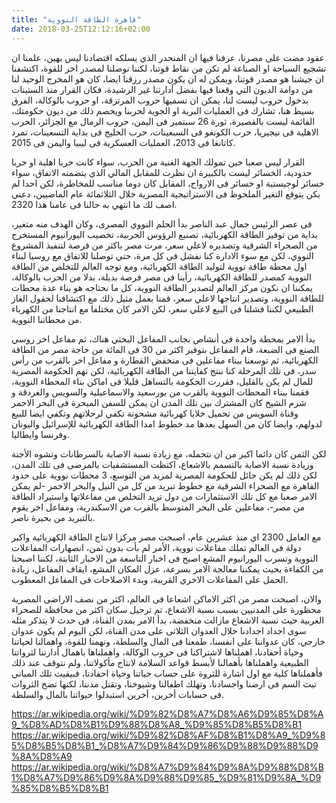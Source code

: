 ```yaml
---
title: "قاهرة الطاقة النووية"
date: 2018-03-25T12:12:16+02:00
---
```


عقود مضت على مصرنا، عرفنا فيها ان المنحدر الذي يسلكه اقتصادنا ليس بهين، علمنا ان
تشجيع السياحة او الصناعة لم تكن من نقاط قوتنا، لكننا توصلنا لمصدر اخر للقوة،
اكتشفنا ان جيشنا هو مصدر قوتنا، ويمكن له ان يكون مصدر رزقنا ايضا، كان هو المخرج
الوحيد لنا من دوامة الديون التي وقعنا فيها بفضل أدارتنا غير الرشيدة، فكان القرار
منذ الستينات بدخول حروب ليست لنا، يمكن ان تسميها حروب المرتزقة، او حروب
بالوكالة، الفرق بسيط هنا، تشارك فى العمليات البرية او الجوية لحربنا ويخصم ذلك من
ديون حكومتك، القائمة ليست بالقصيرة، ثورة 26 سبتمبر فى اليمن، حروب الرمال مع
الجزائر، الحرب الاهلية فى نيجيريا، حرب الكونغو فى السبعينات، حرب الخليج فى بداية
التسعينات، تمرد كاتانغا فى 2013، العمليات العسكرية فى ليبيا واليمن فى 2015.

القرار ليس صعبا حين تمولك الجهة الغنية من الحرب، سواء كانت حربا اهلية او حربا
حدودية، الخسائر ليست بالكبيرة ان نظرت للمقابل المالي الذي يتضمنه الاتفاق، سواء
خسائر لوجيستية او خسائر فى الارواح، المقابل كان دوما مناسب للمخاطرة، لكن احدا لم
يكن يتوقع التغير الملحوظ فى الاستراتيجية المصرية خلال الثلاثمائة عام الماضيين،
دعني اصف لك ما انتهي به حالنا فى عامنا هذا 2320.

فى عصر الرئيس جمال عبد الناصر بدأ الحلم النووي المصرى، وكان الهدف منه متغير،
بداية من توفير الطاقة الكهربائية، تصنيع الرؤوس الحربية، تخصيب اليورانيوم
المستخرج من الصحراء الشرقية وتصديره لاعلي سعر، مرت مصر باكثر من فرصة لتنفيذ
المشروع النووي، لكن مع سوء الادارة كنا نفشل فى كل مرة، حتي توصلنا للاتفاق مع
روسيا لبناء اول محطة طاقة نووية لتوليد الطاقة الكهربائية، ومع توجه العالم للتخلص
من الطاقة النووية كمصدر للطاقة الكهربائية، رأينا فى مصر فرصة بديلة، بدلا من
الحرب بالوكالة، يمكننا ان نكون مركز العالم لتصدير الطاقة النووية، كل ما نحتاجه
هو بناء عدة محطات للطاقة النووية، وتصدير انتاجها لاعلي سعر، قمنا بعمل مثيل ذلك
مع اكتشافنا لحقول الغاز الطبيعي لكننا فشلنا فى البيع لاعلي سعر، لكن الامر كان
مختلفا مع انتاجنا من الكهرباء من محطاتنا النووية.

بدأ الامر بمحطة واحدة فى أنشاص بجانب المفاعل البحثي هناك، ثم مفاعل اخر روسي
الصنع فى الضبعة، قام المفاعل بتوفير اكثر من 30 فى المائة من حاجة مصر من الطاقة
الكهربائية، ثم توسعنا ببناء مفاعلين فى منخفض القطارة و مفاعل اخر بالقرب من رأس
سدر، فى تلك المرحلة كنا ننتج كفايتنا من الطاقة الكهربائية، لكن نهم الحكومة
المصرية للمال لم يكن بالقليل، فقررت الحكومة بالتساهل قليلا فى اماكن بناء المحطاء
النووية، فقمنا ببناء المحطات النووية بالقرب من بورسعيد والاسماعيلية والسويس
والغردقة و شرم الشيخ كان المشترك بين تلك المدن ان يمكن للسفن المبحرة فى البحر
الاحمر وقناة السويس من تحميل خلايا كهربائية مشحونة تكفي لرحلاتهم وتكفي ايضا
للبيع لدولهم، وايضا كان من السهل بعدها مد خطوط امدا الطاقة الكهربائية للإسرائيل
واليونان وفرنسا وايطاليا.

لكن الثمن كان دائما اكبر من ان نتحمله، مع زيادة نسبة الاصابة بالسرطانات وتشوه
الأجنة وزيادة نسبة الاصابة بالتسمم بالاشعاع، اكتظت المستشفيات بالمرضى فى تلك
المدن، لكن ذلك لم يكن حائل للحكومة المصرية لمزيد من التوسع، 3 محطات نووية على
حدود القاهرة مع الصحراء الشرقية مع خطوط تبريد من كل من النيل والبحر الاحمر -لم
يمكن الامر صعبا مع كل تلك الاستثمارات من دول تريد التخلص من مفاعلاتها واستيراد
الطاقة من مصر-، مفاعلين على البحر المتوسط بالقرب من الاسكندرية، ومفاعل اخر يقوم
بالتبريد من بحيرة ناصر.

مع العامل 2300 اي منذ عشرين عام، اصبحت مصر مركزا لانتاج الطاقة الكهربائية واكبر
دولة فى العالم تملك مفاعلات نووية، الأمر لم بأت بدون ثمن، انصهارات المفاعلات
النووية وتسرب اليورانيوم المشع اصبح فى اخبار التاسعة من الاخبار الثابتة، لكننا
اصبحنا من الكفاءة بحيث يمكننا معالجة الامر بسرعة، عزل المكان المشع، ايقاف
المفاعل، زيادة الحمل على المفاعلات الاخري القريبة، وبدء الاصلاحات فى المفاعل
المعطوب.

والان، اصبحت مصر من اكثر الاماكن اشعاعا فى العالم، اكثر من نصف الاراضى المصرية
محظورة على المدنيين بسبب نسبة الاشعاع، تم ترحيل سكان اكثر من محافظة للصحراء
الغربية حيث نسبة الاشعاع مازالت منخفضة، بدأ الامر بمدن القناة، فى حدث لا يتذكر
مثله سوى اجداد اجدادنا خلال العدوان الثلاثى على مدن القناة، لكن اليوم لم يكون
عدوان خارجي، كان عدواننا على انفسنا، طمعنا فى المال والسلطة، ونهمنا للقوة،
واهمالنا لحياتنا وحياة أحفادنا، اهملناها لاشتراكنا فى حروب الوكالة، واهملناها
باهمال أدارتنا لثرواتنا الطبيعية واهملناها بأهمالنا لأبسط قواعد السلامة لانتاج
مأكولاتنا، ولم نتوقف عند ذلك فأهملناها كلية مع اول اشارة للثروة على حساب حياتنا
وحياة احفادنا، فبيقيت تلك المباني تبث السم فى ارضنا واجسادنا، وتهلك اطفالنا
وشيوخنا، وتقتل مدننا، لكنها تضخ الثروات فى حسابات أخرين، أخرين استبدلوا حيواتنا
بالمال والسلطة.

https://ar.wikipedia.org/wiki/%D9%82%D8%A7%D8%A6%D9%85%D8%A9_%D8%AD%D8%B1%D9%88%D8%A8_%D9%85%D8%B5%D8%B1
https://ar.wikipedia.org/wiki/%D9%82%D8%AF%D8%B1%D8%A9_%D9%85%D8%B5%D8%B1_%D8%A7%D9%84%D9%86%D9%88%D9%88%D9%8A%D8%A9
https://ar.wikipedia.org/wiki/%D8%A7%D9%84%D9%8A%D9%88%D8%B1%D8%A7%D9%86%D9%8A%D9%88%D9%85_%D9%81%D9%8A_%D9%85%D8%B5%D8%B1
